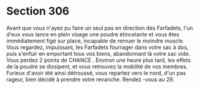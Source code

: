 # Section 306

Avant que vous n'ayez pu faire un seul pas en direction des Farfadets, l'un d'eux vous
lance en plein visage une poudre étincelante et vous êtes immédiatement figé sur place,
incapable de remuer le moindre muscle. Vous regardez, impuissant, les Farfadets
fourrager dans votre sac à dos, puis s'enfuir en emportant tous vos biens, abandonnant là
votre sac vide. Vous perdez 2 points de CHANCE . Environ une heure plus tard, les effets de
la poudre se dissipent, et vous retrouvez la mobilité de vos membres. Furieux d'avoir été
ainsi détroussé, vous repartez vers le nord, d'un pas rageur, bien décidé à prendre votre
revanche. Rendez -vous au 29.